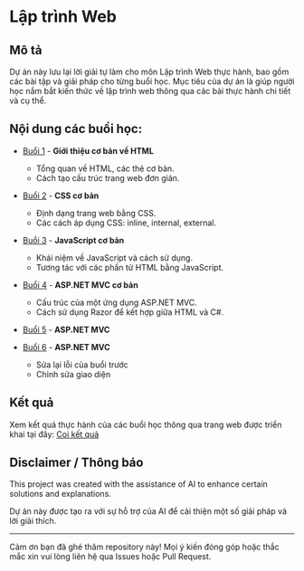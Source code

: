 # Lập trình Web

## Mô tả
Dự án này lưu lại lời giải tự làm cho môn Lập trình Web thực hành, bao gồm các bài tập và giải pháp cho từng buổi học. Mục tiêu của dự án là giúp người học nắm bắt kiến thức về lập trình web thông qua các bài thực hành chi tiết và cụ thể.

## Nội dung các buổi học:
- [Buổi 1](https://github.com/k1enn/Web_Programming/tree/main/Buoi1) - **Giới thiệu cơ bản về HTML**
  - Tổng quan về HTML, các thẻ cơ bản.
  - Cách tạo cấu trúc trang web đơn giản.

- [Buổi 2](https://github.com/k1enn/Web_Programming/tree/main/Buoi2) - **CSS cơ bản**
  - Định dạng trang web bằng CSS.
  - Các cách áp dụng CSS: inline, internal, external.

- [Buổi 3](https://github.com/k1enn/Web_Programming/tree/main/Buoi3) - **JavaScript cơ bản**
  - Khái niệm về JavaScript và cách sử dụng.
  - Tương tác với các phần tử HTML bằng JavaScript.

- [Buổi 4](https://github.com/k1enn/Web_Programming/tree/main/Buoi4) - **ASP.NET MVC cơ bản**
  - Cấu trúc của một ứng dụng ASP.NET MVC.
  - Cách sử dụng Razor để kết hợp giữa HTML và C#.
- [Buổi 5](https://github.com/k1enn/Web_Programming/tree/main/Buoi5/DBStoreSport) - **ASP.NET MVC**
- [Buổi 6](https://github.com/k1enn/Web_Programming/tree/main/Buoi6) - **ASP.NET MVC**
  - Sửa lại lỗi của buổi trước
  - Chỉnh sửa giao diện
## Kết quả
Xem kết quả thực hành của các buổi học thông qua trang web được triển khai tại đây: [Coi kết quả](https://shorturl.at/uE37V)

## Disclaimer / Thông báo
This project was created with the assistance of AI to enhance certain solutions and explanations.

Dự án này được tạo ra với sự hỗ trợ của AI để cải thiện một số giải pháp và lời giải thích.

---

Cảm ơn bạn đã ghé thăm repository này! Mọi ý kiến đóng góp hoặc thắc mắc xin vui lòng liên hệ qua Issues hoặc Pull Request.
